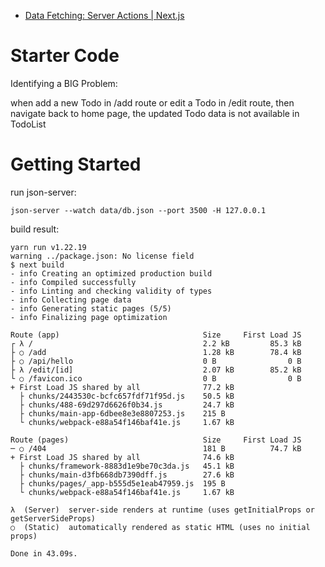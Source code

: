 - [Data Fetching: Server Actions | Next.js](https://nextjs.org/docs/app/building-your-application/data-fetching/server-actions)

# Starter Code

Identifying a BIG Problem:

when add a new Todo in /add route or edit a Todo in /edit route, then navigate back to home page, the updated Todo data is not available in TodoList

# Getting Started

run json-server:

```shell
json-server --watch data/db.json --port 3500 -H 127.0.0.1
```

build result:

```shell
yarn run v1.22.19
warning ../package.json: No license field
$ next build
- info Creating an optimized production build
- info Compiled successfully
- info Linting and checking validity of types
- info Collecting page data
- info Generating static pages (5/5)
- info Finalizing page optimization

Route (app)                                Size     First Load JS
┌ λ /                                      2.2 kB         85.3 kB
├ ○ /add                                   1.28 kB        78.4 kB
├ ○ /api/hello                             0 B                0 B
├ λ /edit/[id]                             2.07 kB        85.2 kB
└ ○ /favicon.ico                           0 B                0 B
+ First Load JS shared by all              77.2 kB
  ├ chunks/2443530c-bcfc657fdf71f95d.js    50.5 kB
  ├ chunks/488-69d297d6626f0b34.js         24.7 kB
  ├ chunks/main-app-6dbee8e3e8807253.js    215 B
  └ chunks/webpack-e88a54f146baf41e.js     1.67 kB

Route (pages)                              Size     First Load JS
─ ○ /404                                   181 B          74.7 kB
+ First Load JS shared by all              74.6 kB
  ├ chunks/framework-8883d1e9be70c3da.js   45.1 kB
  ├ chunks/main-d3fb668db7390dff.js        27.6 kB
  ├ chunks/pages/_app-b555d5e1eab47959.js  195 B
  └ chunks/webpack-e88a54f146baf41e.js     1.67 kB

λ  (Server)  server-side renders at runtime (uses getInitialProps or getServerSideProps)
○  (Static)  automatically rendered as static HTML (uses no initial props)

Done in 43.09s.
```
